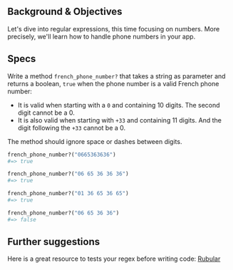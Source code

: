 ## Background & Objectives

Let's dive into regular expressions, this time focusing on numbers.
More precisely, we'll learn how to handle phone numbers in your app.

## Specs

Write a method `french_phone_number?` that takes a string as parameter and returns a boolean,
`true` when the phone number is a valid French phone number:

- It is valid when starting with a `0` and containing 10 digits. The second digit cannot be a 0.
- It is also valid when starting with `+33` and containing 11 digits. And the digit following the `+33` cannot be a 0.

The method should ignore space or dashes between digits.

```ruby
french_phone_number?("0665363636")
#=> true

french_phone_number?("06 65 36 36 36")
#=> true

french_phone_number?("01 36 65 36 65")
#=> true

french_phone_number?("06 65 36 36")
#=> false
```

## Further suggestions

Here is a great resource to tests your regex before writing code:
[Rubular](http://rubular.com/)
